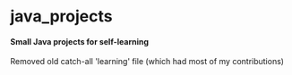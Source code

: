 # java_projects

<h4>Small Java projects for self-learning</h4>
<p>Removed old catch-all 'learning' file (which had most of my contributions)</p>
